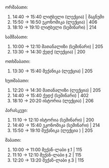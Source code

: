 ორშაბათი:
1. 14:40 -> 15:40 ლიტხელი (ლექცია) | მაგნუმი
2. 15:50 -> 16:50 ეკონომიკა (ლექცია) | 406
3. 18:10 -> 19:10 ლიტხელი (სემინარი) | 214

სამშაბათი:
1. 10:00 -> 12:10 მათანალიზი (სემინარი) | 205
2. 13:30 -> 14:30 ქედქ (ლექცია) | 200

ოთხშაბათი:
1. 13:30 -> 15:40 მექანიკა (ლექცია) | 205

ხუთშაბათი:
1. 12:20 -> 14:30 მათანალიზი (ლექცია) | 205
2. 14:40 -> 15:40 ქედქ (სემინარი) | 402
3. 18:10 -> 20:20 ისტორია (ლექცია) | 206

პარასკევი:
1. 11:10 -> 12:10 ისტორია (სემინარი) | 200
2. 14:40 -> 15:40 ეკონომიკა (სემინარი) | 214
3. 15:50 -> 19:10 მექანიკა (ლექცია ) | 205

შაბათი:
1. 10:00 -> 11:00 მექან-ლაბი ჯ.1 | 115
2. 11:10 -> 12:10 მექან-ლაბი ჯ.2 | 115
3. 12:20 -> 13:20 მექან-ლაბი ჯ.3 | 115